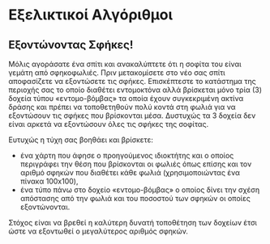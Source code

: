 Εξελικτικοί Αλγόριθμοι
==============
Εξοντώνοντας Σφήκες!
--------------

Μόλις αγοράσατε ένα σπίτι και ανακαλύπτετε ότι η σοφίτα του είναι γεμάτη από σφηκοφωλιές. Πριν μετακομίσετε στο νέο σας σπίτι αποφασίζετε να εξοντώσετε τις σφήκες. Επισκέπτεστε το κατάστημα της περιοχής σας το οποίο διαθέτει εντομοκτόνα αλλά βρίσκεται μόνο τρία (3) δοχεία τύπου «εντομο-βόμβας» τα οποία έχουν συγκεκριμένη ακτίνα δράσης και πρέπει να τοποθετηθούν πολύ κοντά στη φωλιά για να εξοντώσουν τις σφήκες που βρίσκονται μέσα. Δυστυχώς τα 3 δοχεία δεν είναι αρκετά να εξοντώσουν όλες τις σφήκες της σοφίτας. 

Ευτυχώς η τύχη σας βοηθάει και βρίσκετε:
  - ένα χάρτη που άφησε ο προηγούμενος ιδιοκτήτης και ο οποίος περιγράφει την θέση που βρίσκονται οι φωλιές όπως επίσης και τον αριθμό σφηκών που διαθέτει κάθε φωλιά (χρησιμοποιώντας ένα πίνακα 100x100),
  - ένα τύπο πάνω στο δοχείο «εντομο-βόμβας» ο οποίος δίνει την σχέση απόστασης
από την φωλιά και του ποσοστού των σφηκών οι οποίες εξοντώνονται.

Στόχος είναι να βρεθεί η καλύτερη δυνατή τοποθέτηση των δοχείων έτσι ώστε να εξοντωθεί ο μεγαλύτερος αριθμός σφηκών.

